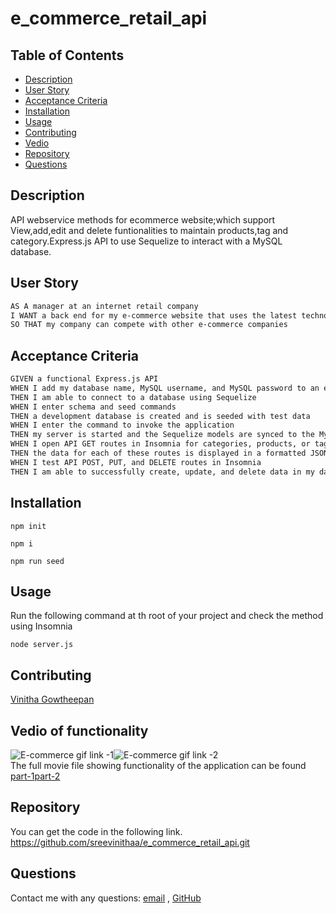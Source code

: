 # e_commerce_retail_api
## Table of Contents

- [Description](#description)
- [User Story](#user-story)
- [Acceptance Criteria](#acceptance-criteria)
- [Installation](#installation)
- [Usage](#usage)
- [Contributing](#contributing)
- [Vedio](#vedio-of-functionality)
- [Repository](#repository)
- [Questions](#questions)

## Description

API webservice methods for ecommerce website;which support View,add,edit and delete funtionalities to maintain products,tag and category.Express.js API to use Sequelize to interact with a MySQL database.

## User Story


```md
AS A manager at an internet retail company
I WANT a back end for my e-commerce website that uses the latest technologies
SO THAT my company can compete with other e-commerce companies
```

## Acceptance Criteria
```md
GIVEN a functional Express.js API
WHEN I add my database name, MySQL username, and MySQL password to an environment variable file
THEN I am able to connect to a database using Sequelize
WHEN I enter schema and seed commands
THEN a development database is created and is seeded with test data
WHEN I enter the command to invoke the application
THEN my server is started and the Sequelize models are synced to the MySQL database
WHEN I open API GET routes in Insomnia for categories, products, or tags
THEN the data for each of these routes is displayed in a formatted JSON
WHEN I test API POST, PUT, and DELETE routes in Insomnia
THEN I am able to successfully create, update, and delete data in my database
```
## Installation

`npm init`

`npm i`

`npm run seed`


## Usage

Run the following command at th root of your project and check the method using Insomnia

`node server.js`

## Contributing

[Vinitha Gowtheepan](https://github.com/sreevinithaa)

## Vedio of functionality

![E-commerce gif link -1](./assets/img/ECommerce_part_1.gif)![E-commerce gif link -2](./assets/img/ECommerce_part_2.gif)<br>
The full movie file showing functionality of the application can be found [part-1](https://sreevinithaa.github.io/e_commerce_retail_api/assets/vedio/ECommerce_part_1.mp4)[part-2](https://sreevinithaa.github.io/e_commerce_retail_api/assets/vedio/ECommerce_part_2.mp4)



## Repository

You can get the code in the following link. https://github.com/sreevinithaa/e_commerce_retail_api.git


## Questions

Contact me with any questions: [email](mailto:sreevinithaa@gmail.com) , [GitHub](https://github.com/sreevinithaa)<br />



